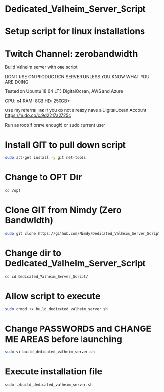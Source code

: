 # Dedicated_Valheim_Server_Script
# Setup script for linux installations
# Twitch Channel: zerobandwidth
Build Valheim server with one script

DONT USE ON PRODUCTION SERVER UNLESS YOU KNOW WHAT YOU ARE DOING

Tested on Ubuntu 18 64 LTS DigitalOcean, AWS and Azure

CPU: x4
RAM: 8GB
HD: 250GB+


Use my referral link if you do not already have a DigitalOcean Account
https://m.do.co/c/9d2217a2725c


Run as root(if brave enough) or sudo current user 


Install GIT to pull down script
=
```sh
sudo apt-get install -y git net-tools
```
Change to OPT Dir
=
```sh
cd /opt
```

Clone GIT from Nimdy (Zero Bandwidth)
=
```sh
sudo git clone https://github.com/Nimdy/Dedicated_Valheim_Server_Script.git
```
Change dir to Dedicated_Valheim_Server_Script
=
```sh
cd cd Dedicated_Valheim_Server_Script/
```

Allow script to execute
=
```sh
sudo chmod +x build_dedicated_valheim_server.sh
```

Change PASSWORDS and CHANGE ME AREAS before launching
=
```sh
sudo vi build_dedicated_valheim_server.sh
```

Execute installation file
=
```sh
sudo ./build_dedicated_valheim_server.sh
```
